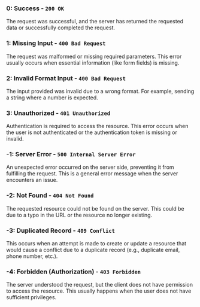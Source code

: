 

### 0: **Success** - `200 OK`
The request was successful, and the server has returned the requested data or successfully completed the request.

### 1: **Missing Input** - `400 Bad Request`
The request was malformed or missing required parameters. This error usually occurs when essential information (like form fields) is missing.

### 2: **Invalid Format Input** - `400 Bad Request`
The input provided was invalid due to a wrong format. For example, sending a string where a number is expected.

### 3: **Unauthorized** - `401 Unauthorized`
Authentication is required to access the resource. This error occurs when the user is not authenticated or the authentication token is missing or invalid.

### -1: **Server Error** - `500 Internal Server Error`
An unexpected error occurred on the server side, preventing it from fulfilling the request. This is a general error message when the server encounters an issue.

### -2: **Not Found** - `404 Not Found`
The requested resource could not be found on the server. This could be due to a typo in the URL or the resource no longer existing.

### -3: **Duplicated Record** - `409 Conflict`
This occurs when an attempt is made to create or update a resource that would cause a conflict due to a duplicate record (e.g., duplicate email, phone number, etc.).

### -4: **Forbidden (Authorization)** - `403 Forbidden`
The server understood the request, but the client does not have permission to access the resource. This usually happens when the user does not have sufficient privileges.
